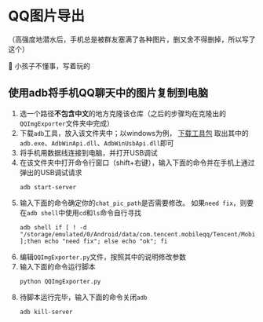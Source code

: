 # QQ图片导出

（高强度地潜水后，手机总是被群友塞满了各种图片，删又舍不得删掉，所以写了这个）

👶 小孩子不懂事，写着玩的

## 使用adb将手机QQ聊天中的图片复制到电脑

1. 选一个路径**不包含中文**的地方克隆该仓库（之后的步骤均在克隆出的`QQImgExporter`文件夹中完成）
2. 下载`adb`工具，放入该文件夹中；以windows为例，
   [下载工具包](https://dl.google.com/android/repository/platform-tools-latest-windows.zip)
   取出其中的`adb.exe`、`AdbWinApi.dll`、`AdbWinUsbApi.dll`即可
3. 将手机用数据线连接到电脑，并打开USB调试
4. 在该文件夹中打开命令行窗口（shift+右键），输入下面的命令并在手机上通过弹出的USB调试请求
   ```shell
   adb start-server
   ```
5. 输入下面的命令确定你的`chat_pic_path`是否需要修改。
   如果`need fix`，则要在`adb shell`中使用`cd`和`ls`命令自行寻找
   ```shell
   adb shell if [ ! -d "/storage/emulated/0/Android/data/com.tencent.mobileqq/Tencent/MobileQQ/chatpic/" ];then echo "need fix"; else echo "ok"; fi
   ```
6. 编辑`QQImgExporter.py`文件，按照其中的说明修改参数
7. 输入下面的命令运行脚本
   ```shell
   python QQImgExporter.py
   ```
8. 待脚本运行完毕，输入下面的命令关闭`adb`
   ```shell
   adb kill-server
   ```
